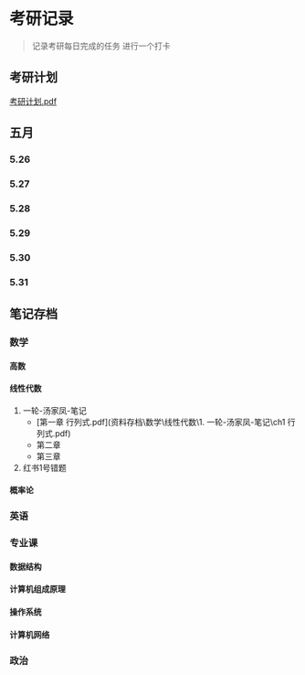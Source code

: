# 考研记录

> 记录考研每日完成的任务 进行一个打卡

## 考研计划

 [考研计划.pdf](考研计划\考研计划.pdf) 

## 五月

### 5.26

### 5.27

### 5.28

### 5.29

### 5.30

### 5.31

## 笔记存档

### 数学

#### 高数

#### 线性代数

1. 一轮-汤家凤-笔记
   +  [第一章 行列式.pdf](资料存档\数学\线性代数\1. 一轮-汤家凤-笔记\ch1 行列式.pdf) 
   +  第二章
   +  第三章
2. 红书1号错题

#### 概率论

### 英语

### 专业课

#### 数据结构

#### 计算机组成原理

#### 操作系统

#### 计算机网络

### 政治

